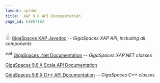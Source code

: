 ```yaml
---
layout: apidoc
title:  XAP 9.6 API Documentation
page_id: 61867183
---
```




![](/attachment_files/logos/java_icon.gif) [GigaSpaces XAP Javadoc](http://www.gigaspaces.com/docs/JavaDoc9.6/index.html) -- _GigaSpaces XAP API, including all components_

![](/attachment_files/logos/icon_dotnet.gif) [GigaSpaces .Net Documentation](http://www.gigaspaces.com/docs/dotnetdocs9.6) -- _GigaSpaces XAP.NET classes_

[GigaSpaces 9.6.X Scala API Documentation](http://www.gigaspaces.com/docs/scaladocs9.6)

[GigaSpaces 9.6.X C+\+ API Documentation](http://www.gigaspaces.com/docs/cppdocs9.6) -- _GigaSpaces C+\+ classes_

